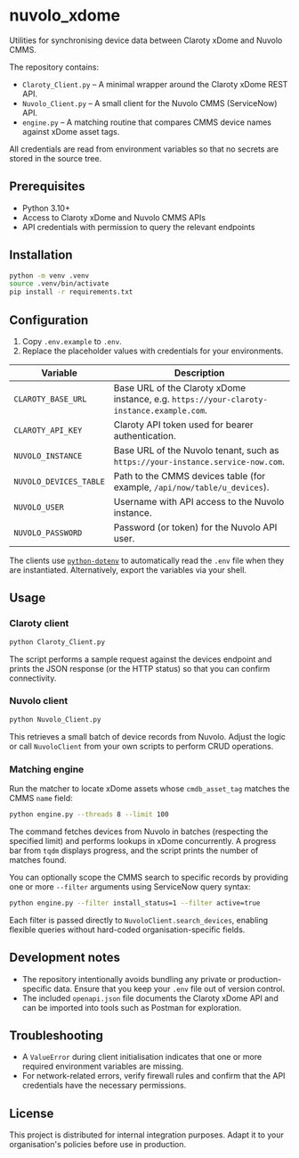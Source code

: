 # nuvolo_xdome

Utilities for synchronising device data between Claroty xDome and Nuvolo CMMS.

The repository contains:

- `Claroty_Client.py` – A minimal wrapper around the Claroty xDome REST API.
- `Nuvolo_Client.py` – A small client for the Nuvolo CMMS (ServiceNow) API.
- `engine.py` – A matching routine that compares CMMS device names against xDome asset tags.

All credentials are read from environment variables so that no secrets are stored in the source tree.

## Prerequisites

- Python 3.10+
- Access to Claroty xDome and Nuvolo CMMS APIs
- API credentials with permission to query the relevant endpoints

## Installation

```bash
python -m venv .venv
source .venv/bin/activate
pip install -r requirements.txt
```

## Configuration

1. Copy `.env.example` to `.env`.
2. Replace the placeholder values with credentials for your environments.

| Variable | Description |
| --- | --- |
| `CLAROTY_BASE_URL` | Base URL of the Claroty xDome instance, e.g. `https://your-claroty-instance.example.com`. |
| `CLAROTY_API_KEY` | Claroty API token used for bearer authentication. |
| `NUVOLO_INSTANCE` | Base URL of the Nuvolo tenant, such as `https://your-instance.service-now.com`. |
| `NUVOLO_DEVICES_TABLE` | Path to the CMMS devices table (for example, `/api/now/table/u_devices`). |
| `NUVOLO_USER` | Username with API access to the Nuvolo instance. |
| `NUVOLO_PASSWORD` | Password (or token) for the Nuvolo API user. |

The clients use [`python-dotenv`](https://pypi.org/project/python-dotenv/) to automatically read the `.env` file when they are instantiated. Alternatively, export the variables via your shell.

## Usage

### Claroty client

```bash
python Claroty_Client.py
```

The script performs a sample request against the devices endpoint and prints the JSON response (or the HTTP status) so that you can confirm connectivity.

### Nuvolo client

```bash
python Nuvolo_Client.py
```

This retrieves a small batch of device records from Nuvolo. Adjust the logic or call `NuvoloClient` from your own scripts to perform CRUD operations.

### Matching engine

Run the matcher to locate xDome assets whose `cmdb_asset_tag` matches the CMMS `name` field:

```bash
python engine.py --threads 8 --limit 100
```

The command fetches devices from Nuvolo in batches (respecting the specified limit) and performs lookups in xDome concurrently. A progress bar from `tqdm` displays progress, and the script prints the number of matches found.

You can optionally scope the CMMS search to specific records by providing one or more `--filter` arguments using ServiceNow query syntax:

```bash
python engine.py --filter install_status=1 --filter active=true
```

Each filter is passed directly to `NuvoloClient.search_devices`, enabling flexible queries without hard-coded organisation-specific fields.

## Development notes

- The repository intentionally avoids bundling any private or production-specific data. Ensure that you keep your `.env` file out of version control.
- The included `openapi.json` file documents the Claroty xDome API and can be imported into tools such as Postman for exploration.

## Troubleshooting

- A `ValueError` during client initialisation indicates that one or more required environment variables are missing.
- For network-related errors, verify firewall rules and confirm that the API credentials have the necessary permissions.

## License

This project is distributed for internal integration purposes. Adapt it to your organisation's policies before use in production.
